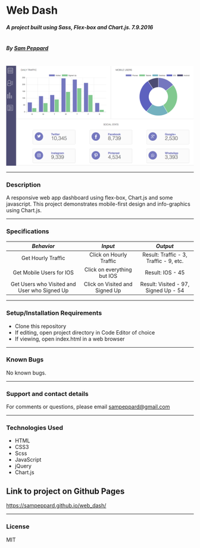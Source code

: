 # **Web Dash**

##### A project built using Sass, Flex-box and Chart.js. 7.9.2016
#
##### By [Sam Peppard](https://github.com/sampeppard)
#
![screenshot of project main page](img/demo-screenshot.jpg)

----
### **Description**

A responsive web app dashboard using flex-box, Chart.js and some javascript.
This project demonstrates mobile-first design and info-graphics using Chart.js.

----
### **Specifications**
| _Behavior_ | _Input_ | _Output_ |
|:---------------------------------------------------------------------:|:---------------------------------------------------------------------------:|:-------------------------------------------------------------------------------------------------------------------:|
| Get Hourly Traffic | Click on Hourly Traffic | Result: Traffic - 3, Traffic - 9, etc. |
| Get Mobile Users for IOS | Click on everything but IOS | Result: IOS - 45 |
| Get Users who Visited and User who Signed Up | Click on Visited and Signed Up | Result: Visited - 97, Signed Up - 54 |
----
### **Setup/Installation Requirements**

* Clone this repository
* If editing, open project directory in Code Editor of choice
* If viewing, open index.html in a web browser

----

### **Known Bugs**

No known bugs.

----
### **Support and contact details**

For comments or questions, please email sampeppard@gmail.com

----
### **Technologies Used**

* HTML
* CSS3
* Scss
* JavaScript
* jQuery
* Chart.js

## Link to project on Github Pages

https://sampeppard.github.io/web_dash/

----
### **License**

MIT
